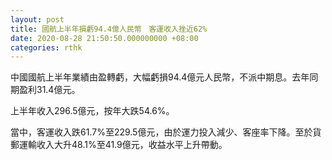 ```yaml
---
layout: post
title: 國航上半年損虧94.4億人民幣　客運收入挫近62%
date: 2020-08-28 21:50:50.000000000 +08:00
categories: rthk
---
```


中國國航上半年業績由盈轉虧，大幅虧損94.4億元人民幣，不派中期息。去年同期盈利31.4億元。

上半年收入296.5億元，按年大跌54.6%。

當中，客運收入跌61.7%至229.5億元，由於運力投入減少、客座率下降。至於貨郵運輸收入大升48.1%至41.9億元，收益水平上升帶動。
